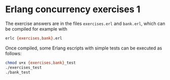 # Erlang concurrency exercises 1

The exercise answers are in the files `exercises.erl` and `bank.erl`, which can be compiled 
for example with 

```sh
erlc {exercises,bank}.erl 
```

Once compiled, some Erlang escripts with simple tests can be executed as
follows: 

```sh
chmod u+x {exercises,bank}_test
./exercises_test
./bank_test
```
